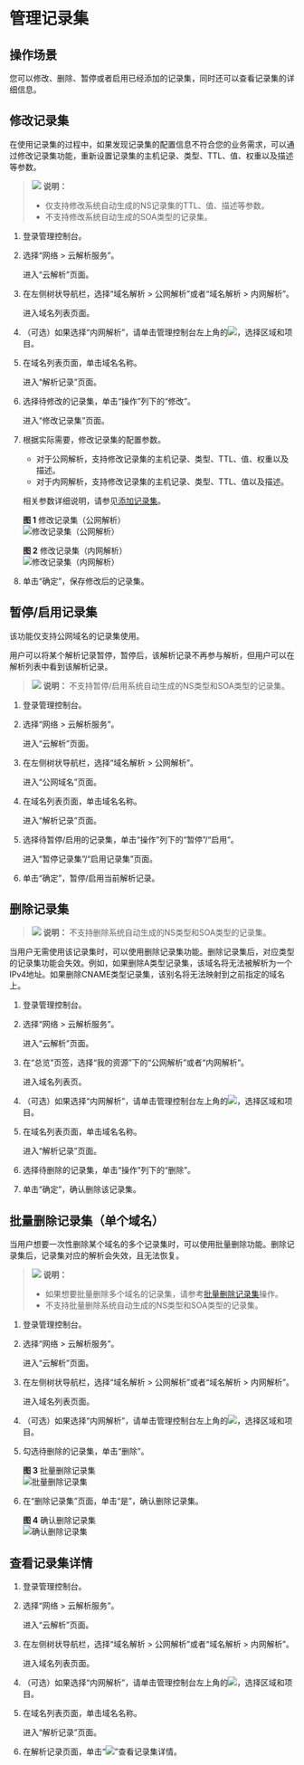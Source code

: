 # 管理记录集<a name="zh-cn_topic_0035467703"></a>

## 操作场景<a name="section125317016203"></a>

您可以修改、删除、暂停或者启用已经添加的记录集，同时还可以查看记录集的详细信息。

## 修改记录集<a name="section2233355694352"></a>

在使用记录集的过程中，如果发现记录集的配置信息不符合您的业务需求，可以通过修改记录集功能，重新设置记录集的主机记录、类型、TTL、值、权重以及描述等参数。

>![](public_sys-resources/icon-note.gif) **说明：** 
>-   仅支持修改系统自动生成的NS记录集的TTL、值、描述等参数。
>-   不支持修改系统自动生成的SOA类型的记录集。

1.  登录管理控制台。
2.  选择“网络 \> 云解析服务”。

    进入“云解析”页面。

3.  在左侧树状导航栏，选择“域名解析 \> 公网解析”或者“域名解析 \> 内网解析”。

    进入域名列表页面。

4.  （可选）如果选择“内网解析”，请单击管理控制台左上角的![](figures/icon-region.png)，选择区域和项目。
5.  在域名列表页面，单击域名名称。

    进入“解析记录”页面。

6.  选择待修改的记录集，单击“操作”列下的“修改”。

    进入“修改记录集”页面。

7.  根据实际需要，修改记录集的配置参数。

    -   对于公网解析，支持修改记录集的主机记录、类型、TTL、值、权重以及描述。
    -   对于内网解析，支持修改记录集的主机记录、类型、TTL、值以及描述。

    相关参数详细说明，请参见[添加记录集](添加记录集.md)。

    **图 1**  修改记录集（公网解析）<a name="fig7409102462817"></a>  
    ![](figures/修改记录集（公网解析）.png "修改记录集（公网解析）")

    **图 2**  修改记录集（内网解析）<a name="fig34101233015"></a>  
    ![](figures/修改记录集（内网解析）.png "修改记录集（内网解析）")

8.  单击“确定”，保存修改后的记录集。

## 暂停/启用记录集<a name="section36945331203556"></a>

该功能仅支持公网域名的记录集使用。

用户可以将某个解析记录暂停，暂停后，该解析记录不再参与解析，但用户可以在解析列表中看到该解析记录。

>![](public_sys-resources/icon-note.gif) **说明：** 
>不支持暂停/启用系统自动生成的NS类型和SOA类型的记录集。

1.  登录管理控制台。
2.  选择“网络 \> 云解析服务”。

    进入“云解析”页面。


1.  在左侧树状导航栏，选择“域名解析 \> 公网解析”。

    进入“公网域名”页面。

2.  在域名列表页面，单击域名名称。

    进入“解析记录”页面。

3.  选择待暂停/启用的记录集，单击“操作”列下的“暂停”/“启用”。

    进入“暂停记录集”/“启用记录集”页面。

4.  单击“确定”，暂停/启用当前解析记录。

## 删除记录集<a name="section6770436102428"></a>

>![](public_sys-resources/icon-note.gif) **说明：** 
>不支持删除系统自动生成的NS类型和SOA类型的记录集。

当用户无需使用该记录集时，可以使用删除记录集功能。删除记录集后，对应类型的记录集功能会失效。例如，如果删除A类型记录集，该域名将无法被解析为一个IPv4地址。如果删除CNAME类型记录集，该别名将无法映射到之前指定的域名上。

1.  登录管理控制台。
2.  选择“网络 \> 云解析服务”。

    进入“云解析”页面。


1.  在“总览”页签，选择“我的资源”下的“公网解析”或者“内网解析”。

    进入域名列表页。

2.  （可选）如果选择“内网解析”，请单击管理控制台左上角的![](figures/icon-region.png)，选择区域和项目。
3.  在域名列表页面，单击域名名称。

    进入“解析记录”页面。

4.  选择待删除的记录集，单击“操作”列下的“删除”。
5.  单击“确定”，确认删除该记录集。

## 批量删除记录集（单个域名）<a name="section1648820445294"></a>

当用户想要一次性删除某个域名的多个记录集时，可以使用批量删除功能。删除记录集后，记录集对应的解析会失效，且无法恢复。

>![](public_sys-resources/icon-note.gif) **说明：** 
>-   如果想要批量删除多个域名的记录集，请参考[批量删除记录集](批量删除记录集.md)操作。
>-   不支持批量删除系统自动生成的NS类型和SOA类型的记录集。

1.  登录管理控制台。
2.  选择“网络 \> 云解析服务”。

    进入“云解析”页面。

3.  在左侧树状导航栏，选择“域名解析 \> 公网解析”或者“域名解析 \> 内网解析”。

    进入域名列表页面。

4.  （可选）如果选择“内网解析”，请单击管理控制台左上角的![](figures/icon-region.png)，选择区域和项目。

1.  勾选待删除的记录集，单击“删除”。

    **图 3**  批量删除记录集<a name="fig191619461144"></a>  
    ![](figures/批量删除记录集.png "批量删除记录集")

2.  在“删除记录集”页面，单击“是”，确认删除记录集。

    **图 4**  确认删除记录集<a name="fig65681406616"></a>  
    ![](figures/确认删除记录集.png "确认删除记录集")


## 查看记录集详情<a name="section796113581714"></a>

1.  登录管理控制台。
2.  选择“网络 \> 云解析服务”。

    进入“云解析”页面。


1.  在左侧树状导航栏，选择“域名解析 \> 公网解析”或者“域名解析 \> 内网解析”。

    进入域名列表页面。

2.  （可选）如果选择“内网解析”，请单击管理控制台左上角的![](figures/icon-region.png)，选择区域和项目。
3.  在域名列表页面，单击域名名称。

    进入“解析记录”页面。

4.  在解析记录页面，单击“![](figures/icon-dropdown.png)”查看记录集详情。

